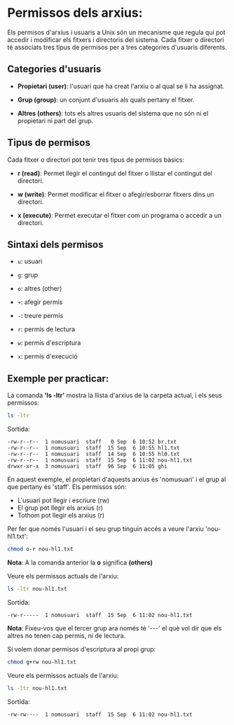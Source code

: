 # Permissos dels arxius:

Els permisos d'arxius i usuaris a Unix són un mecanisme que regula qui pot accedir i modificar els fitxers i directoris del sistema. Cada fitxer o directori té associats tres tipus de permisos per a tres categories d'usuaris diferents.

## Categories d'usuaris

- **Propietari (user)**: l'usuari que ha creat l'arxiu o al qual se li ha assignat.

- **Grup (group)**: un conjunt d'usuaris als quals pertany el fitxer.

- **Altres (others)**: tots els altres usuaris del sistema que no són ni el propietari ni part del grup.

## Tipus de permisos

Cada fitxer o directori pot tenir tres tipus de permisos bàsics:

- **r (read)**: Permet llegir el contingut del fitxer o llistar el contingut del directori.

- **w (write)**: Permet modificar el fitxer o afegir/esborrar fitxers dins un directori.

- **x (execute)**: Permet executar el fitxer com un programa o accedir a un directori.

## Sintaxi dels permisos

- `u`: usuari

- `g`: grup

- `o`: altres (other)

- `+`: afegir permís

- `-`: treure permís

- `r`: permís de lectura

- `w`: permís d'escriptura

- `x`: permís d'execució

## Exemple per practicar:

La comanda **'ls -ltr'** mostra la llista d'arxius de la carpeta actual, i els seus permissos:

```bash
ls -ltr
```

Sortida:
```text
-rw-r--r--  1 nomusuari  staff   0 Sep  6 10:52 br.txt
-rw-r--r--  1 nomusuari  staff  15 Sep  6 10:55 hl1.txt
-rw-r--r--  1 nomusuari  staff  14 Sep  6 10:55 hl0.txt
-rw-r--r--  1 nomusuari  staff  15 Sep  6 11:02 nou-hl1.txt
drwxr-xr-x  3 nomusuari  staff  96 Sep  6 11:05 ghi
```

En aquest exemple, el propietari d'aquests arxius és 'nomusuari' i el grup al que pertany és 'staff'. Els permissos són:

- L'usuari pot llegir i escriure (rw)
- El grup pot llegir els arxius (r)
- Tothom pot llegir els arxius (r)

Per fer que només l'usuari i el seu grup tinguin accés a veure l'arxiu 'nou-hl1.txt':
```bash
chmod o-r nou-hl1.txt
```

**Nota**: A la comanda anterior la **o** significa **(others)**

Veure els permissos actuals de l'arxiu:
```bash
ls -ltr nou-hl1.txt
```

Sortida:
```
-rw-r-----  1 nomusuari  staff  15 Sep  6 11:02 nou-hl1.txt
```

**Nota**: Fixeu-vos que el tercer grup ara només té '---' el què vol dir que els altres no tenen cap permis, ni de lectura.

Si volem donar permisos d'escriptura al propi grup:
```bash
chmod g+rw nou-hl1.txt
```

Veure els permissos actuals de l'arxiu:
```bash
ls -ltr nou-hl1.txt
```

Sortida:
```
-rw-rw----  1 nomusuari  staff  15 Sep  6 11:02 nou-hl1.txt
```


